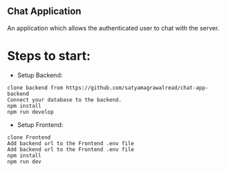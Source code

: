 
## Chat Application
An application which allows the authenticated user to chat with the server.

# Steps to start:
- Setup Backend:
```
clone backend from https://github.com/satyamagrawalread/chat-app-backend
Connect your database to the backend.
npm install
npm run develop
```
- Setup Frontend:
```
clone Frontend
Add backend url to the Frontend .env file
Add backend url to the Frontend .env file
npm install
npm run dev
```






